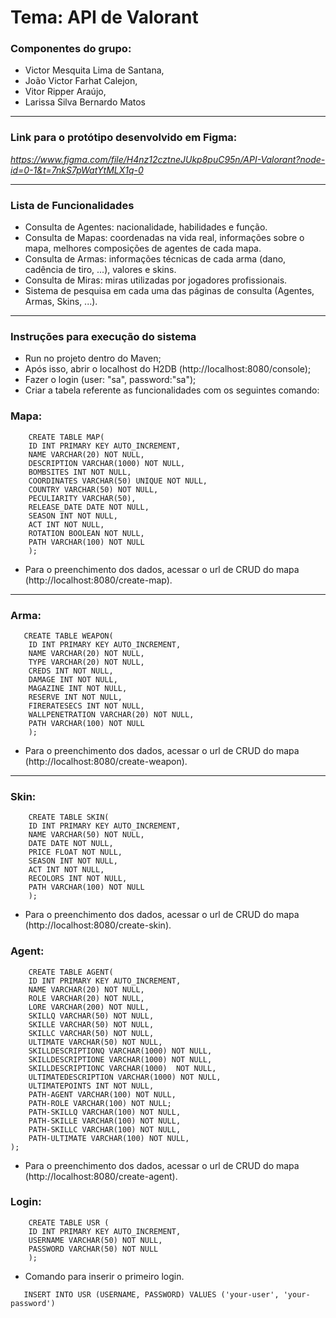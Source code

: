 # **Tema: API de Valorant**
### Componentes do grupo:
* Victor Mesquita Lima de Santana,
* João Victor Farhat Calejon,
* Vitor Ripper Araújo,
* Larissa Silva Bernardo Matos
***
### Link para o protótipo desenvolvido em Figma:

*https://www.figma.com/file/H4nz12cztneJUkp8puC95n/API-Valorant?node-id=0-1&t=7nkS7pWatYtMLX1q-0*

***
### Lista de Funcionalidades

* Consulta de Agentes: nacionalidade, habilidades e função.
* Consulta de Mapas: coordenadas na vida real, informações sobre o mapa, melhores composições de agentes de cada mapa.
* Consulta de Armas: informações técnicas de cada arma (dano, cadência de tiro, ...), valores e skins.
* Consulta de Miras: miras utilizadas por jogadores profissionais.
* Sistema de pesquisa em cada uma das páginas de consulta (Agentes, Armas, Skins, ...).
***

### Instruções para execução do sistema
* Run no projeto dentro do Maven;
* Após isso, abrir o localhost do H2DB (http://localhost:8080/console); 
* Fazer o login (user: "sa", password:"sa");
* Criar a tabela referente as funcionalidades com os seguintes comando:

### Mapa:
```
    CREATE TABLE MAP(
    ID INT PRIMARY KEY AUTO_INCREMENT, 
    NAME VARCHAR(20) NOT NULL,
    DESCRIPTION VARCHAR(1000) NOT NULL,
    BOMBSITES INT NOT NULL,
    COORDINATES VARCHAR(50) UNIQUE NOT NULL,
    COUNTRY VARCHAR(50) NOT NULL,
    PECULIARITY VARCHAR(50),
    RELEASE_DATE DATE NOT NULL,
    SEASON INT NOT NULL,
    ACT INT NOT NULL,
    ROTATION BOOLEAN NOT NULL,
    PATH VARCHAR(100) NOT NULL
    ); 
  ```
* Para o preenchimento dos dados, acessar o url de CRUD do mapa (http://localhost:8080/create-map).
***

### Arma:
```
   CREATE TABLE WEAPON(
    ID INT PRIMARY KEY AUTO_INCREMENT, 
    NAME VARCHAR(20) NOT NULL,
    TYPE VARCHAR(20) NOT NULL,
    CREDS INT NOT NULL,
    DAMAGE INT NOT NULL,
    MAGAZINE INT NOT NULL,
    RESERVE INT NOT NULL,
    FIRERATESECS INT NOT NULL,
    WALLPENETRATION VARCHAR(20) NOT NULL,
    PATH VARCHAR(100) NOT NULL
    );
 ```
* Para o preenchimento dos dados, acessar o url de CRUD do mapa (http://localhost:8080/create-weapon).
***
### Skin:
```
    CREATE TABLE SKIN(
    ID INT PRIMARY KEY AUTO_INCREMENT, 
    NAME VARCHAR(50) NOT NULL,
    DATE DATE NOT NULL,
    PRICE FLOAT NOT NULL,
    SEASON INT NOT NULL,
    ACT INT NOT NULL,
    RECOLORS INT NOT NULL,
    PATH VARCHAR(100) NOT NULL
    );
 ```
 * Para o preenchimento dos dados, acessar o url de CRUD do mapa (http://localhost:8080/create-skin).

### Agent:
```
    CREATE TABLE AGENT(
    ID INT PRIMARY KEY AUTO_INCREMENT, 
    NAME VARCHAR(20) NOT NULL,
    ROLE VARCHAR(20) NOT NULL,
    LORE VARCHAR(200) NOT NULL,
    SKILLQ VARCHAR(50) NOT NULL,
    SKILLE VARCHAR(50) NOT NULL,
    SKILLC VARCHAR(50) NOT NULL,
    ULTIMATE VARCHAR(50) NOT NULL,
    SKILLDESCRIPTIONQ VARCHAR(1000) NOT NULL,
    SKILLDESCRIPTIONE VARCHAR(1000) NOT NULL,
    SKILLDESCRIPTIONC VARCHAR(1000)  NOT NULL,
    ULTIMATEDESCRIPTION VARCHAR(1000) NOT NULL,
    ULTIMATEPOINTS INT NOT NULL,
    PATH-AGENT VARCHAR(100) NOT NULL,
    PATH-ROLE VARCHAR(100) NOT NULL;
    PATH-SKILLQ VARCHAR(100) NOT NULL,    
    PATH-SKILLE VARCHAR(100) NOT NULL,
    PATH-SKILLC VARCHAR(100) NOT NULL,
    PATH-ULTIMATE VARCHAR(100) NOT NULL,
);
 ```
 * Para o preenchimento dos dados, acessar o url de CRUD do mapa (http://localhost:8080/create-agent).

### Login:
```
    CREATE TABLE USR (
    ID INT PRIMARY KEY AUTO_INCREMENT, 
    USERNAME VARCHAR(50) NOT NULL,
    PASSWORD VARCHAR(50) NOT NULL
    );
 ```
 * Comando para inserir o primeiro login.
 ```
    INSERT INTO USR (USERNAME, PASSWORD) VALUES ('your-user', 'your-password')
 ```
 
